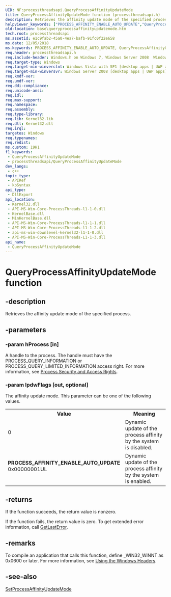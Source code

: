 ```yaml
---
UID: NF:processthreadsapi.QueryProcessAffinityUpdateMode
title: QueryProcessAffinityUpdateMode function (processthreadsapi.h)
description: Retrieves the affinity update mode of the specified process.
helpviewer_keywords: ["PROCESS_AFFINITY_ENABLE_AUTO_UPDATE","QueryProcessAffinityUpdateMode","QueryProcessAffinityUpdateMode function","base.queryprocessaffinityupdatemode","processthreadsapi/QueryProcessAffinityUpdateMode","winbase/QueryProcessAffinityUpdateMode"]
old-location: base\queryprocessaffinityupdatemode.htm
tech.root: processthreadsapi
ms.assetid: e1c9fab2-45a0-4ea7-bafb-91fc0f22e658
ms.date: 12/05/2018
ms.keywords: PROCESS_AFFINITY_ENABLE_AUTO_UPDATE, QueryProcessAffinityUpdateMode, QueryProcessAffinityUpdateMode function, base.queryprocessaffinityupdatemode, processthreadsapi/QueryProcessAffinityUpdateMode, winbase/QueryProcessAffinityUpdateMode
req.header: processthreadsapi.h
req.include-header: Windows.h on Windows 7, Windows Server 2008  Windows Server 2008 R2
req.target-type: Windows
req.target-min-winverclnt: Windows Vista with SP1 [desktop apps | UWP apps]
req.target-min-winversvr: Windows Server 2008 [desktop apps | UWP apps]
req.kmdf-ver: 
req.umdf-ver: 
req.ddi-compliance: 
req.unicode-ansi: 
req.idl: 
req.max-support: 
req.namespace: 
req.assembly: 
req.type-library: 
req.lib: Kernel32.lib
req.dll: Kernel32.dll
req.irql: 
targetos: Windows
req.typenames: 
req.redist: 
ms.custom: 19H1
f1_keywords:
 - QueryProcessAffinityUpdateMode
 - processthreadsapi/QueryProcessAffinityUpdateMode
dev_langs:
 - c++
topic_type:
 - APIRef
 - kbSyntax
api_type:
 - DllExport
api_location:
 - Kernel32.dll
 - API-MS-Win-Core-ProcessThreads-l1-1-0.dll
 - KernelBase.dll
 - MinKernelBase.dll
 - API-MS-Win-Core-ProcessThreads-l1-1-1.dll
 - API-MS-Win-Core-ProcessThreads-l1-1-2.dll
 - api-ms-win-downlevel-kernel32-l1-1-0.dll
 - API-MS-Win-Core-ProcessThreads-L1-1-3.dll
api_name:
 - QueryProcessAffinityUpdateMode
---
```


# QueryProcessAffinityUpdateMode function


## -description

Retrieves the affinity update mode of the specified process.

## -parameters

### -param hProcess [in]

A handle to the process. The handle must have the PROCESS_QUERY_INFORMATION or PROCESS_QUERY_LIMITED_INFORMATION access right. For more information, see 
<a href="/windows/desktop/ProcThread/process-security-and-access-rights">Process Security and Access Rights</a>.

### -param lpdwFlags [out, optional]

The affinity update mode. This parameter can be one of the following values.

<table>
<tr>
<th>Value</th>
<th>Meaning</th>
</tr>
<tr>
<td width="40%">
<dl>
<dt>0</dt>
</dl>
</td>
<td width="60%">
Dynamic update of the process affinity by the system is disabled.

</td>
</tr>
<tr>
<td width="40%"><a id="PROCESS_AFFINITY_ENABLE_AUTO_UPDATE"></a><a id="process_affinity_enable_auto_update"></a><dl>
<dt><b>PROCESS_AFFINITY_ENABLE_AUTO_UPDATE</b></dt>
<dt>0x00000001UL</dt>
</dl>
</td>
<td width="60%">
Dynamic update of the process affinity by the system is enabled.

</td>
</tr>
</table>

## -returns

If the function succeeds, the return value is nonzero.

If the function fails, the return value is zero. To get extended error information, call 
<a href="/windows/desktop/api/errhandlingapi/nf-errhandlingapi-getlasterror">GetLastError</a>.

## -remarks

To compile an application that calls this function, define _WIN32_WINNT as 0x0600 or later. For more information, see <a href="/windows/desktop/WinProg/using-the-windows-headers">Using the Windows Headers</a>.

## -see-also

<a href="/windows/desktop/api/processthreadsapi/nf-processthreadsapi-setprocessaffinityupdatemode">SetProcessAffinityUpdateMode</a>